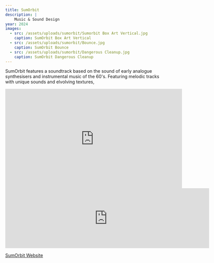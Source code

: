 ```yaml
---
title: SumOrbit
description: |
    Music & Sound Design
year: 2024
images:
  - src: /assets/uploads/sumorbit/Sumorbit Box Art Vertical.jpg
    caption: SumOrbit Box Art Vertical
  - src: /assets/uploads/sumorbit/Bounce.jpg
    caption: SumOrbit Bounce
  - src: /assets/uploads/sumorbit/Dangerous Cleanup.jpg
    caption: SumOrbit Dangerous Cleanup
---
```

SumOrbit features a soundtrack based on the sound of early analogue synthesisers and instrumental music of the 60's. Featuring melodic tracks with unique sounds and elvolving textures, 



<iframe width="560" height="315" src="https://www.youtube-nocookie.com/embed/-eYlGgY5tcE?si=h1OvGFkN8CJgNUjm" title="YouTube video player" frameborder="0" allow="accelerometer; autoplay; clipboard-write; encrypted-media; gyroscope; picture-in-picture; web-share" referrerpolicy="strict-origin-when-cross-origin" allowfullscreen></iframe>
<iframe src="https://store.steampowered.com/widget/1653190/" frameborder="0" width="646" height="190"></iframe>

[SumOrbit Website](https://www.sumorbit.com/)